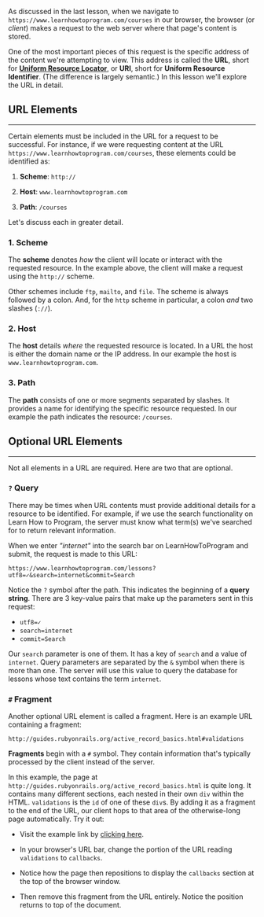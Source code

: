 As discussed in the last lesson, when we navigate to `https://www.learnhowtoprogram.com/courses` in our browser, the browser (or _client_) makes a request to the web server where that page's content is stored.

One of the most important pieces of this request is the specific address of the content we're attempting to view. This address is called the **URL**, short for [**Uniform Resource Locator**](https://en.wikipedia.org/wiki/Uniform_Resource_Locator), or **URI**, short for **Uniform Resource Identifier**. (The difference is largely semantic.) In this lesson we'll explore the URL in detail.

## URL Elements
---

Certain elements must be included in the URL for a request to be successful. For instance, if we were requesting content at the URL `https://www.learnhowtoprogram.com/courses`, these elements could be identified as:

1. **Scheme**: `http://`

2. **Host**: `www.learnhowtoprogram.com`

3. **Path**: `/courses`

Let's discuss each in greater detail.

### 1. Scheme

The **scheme** denotes _how_ the client will locate or interact with the requested resource.  In the example above, the client will make a request using the `http://` scheme.

Other schemes include `ftp`, `mailto`, and `file`. The scheme is always followed by a colon. And, for the `http` scheme in particular, a colon _and_ two slashes (`://`).

### 2. Host

The **host** details _where_ the requested resource is located. In a URL the host is either the domain name or the IP address. In our example the host is `www.learnhowtoprogram.com`.

### 3. Path

The **path** consists of one or more segments separated by slashes. It provides a name for identifying the specific resource requested.  In our example the path indicates the resource: `/courses`.

## Optional URL Elements
---

Not all elements in a URL are required. Here are two that are optional.

### `?` Query

There may be times when URL contents must provide additional details for a resource to be identified. For example, if we use the search functionality on Learn How to Program, the server must know what term(s) we've searched for to return relevant information.

When we enter _"internet"_ into the search bar on LearnHowToProgram and submit, the request is made to this URL:

```
https://www.learnhowtoprogram.com/lessons?utf8=✓&search=internet&commit=Search
```

Notice the `?` symbol after the path. This indicates the beginning of a **query string**. There are 3 key-value pairs that make up the parameters sent in this request:

* `utf8=✓`
* `search=internet`
* `commit=Search`

Our `search` parameter is one of them. It has a key of `search` and a value of `internet`. Query parameters are separated by the `&` symbol when there is more than one. The server will use this value to query the database for lessons whose text contains the term `internet`.

### `#` Fragment

Another optional URL element is called a fragment. Here is an example URL containing a fragment:

```
http://guides.rubyonrails.org/active_record_basics.html#validations
```

**Fragments** begin with a `#` symbol. They contain information that's typically processed by the client instead of the server.

In this example, the page at `http://guides.rubyonrails.org/active_record_basics.html` is quite long. It contains many different sections, each nested in their own `div` within the HTML. `validations` is the `id` of one of these `div`s. By adding it as a fragment to the end of the URL, our client hops to that area of the otherwise-long page automatically. Try it out:

* Visit the example link by [clicking here](http://guides.rubyonrails.org/active_record_basics.html#validations).

* In your browser's URL bar, change the portion of the URL reading `validations` to `callbacks`.

* Notice how the page then repositions to display the `callbacks` section at the top of the browser window.

* Then remove this fragment from the URL entirely. Notice the position returns to top of the document.

